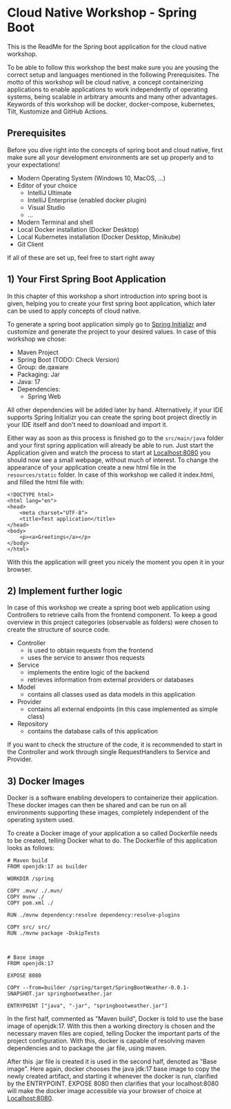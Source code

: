 # Cloud Native Workshop - Spring Boot

This is the ReadMe for the Spring boot application for the cloud native workshop.

To be able to follow this workshop the best make sure you are yousing the correct setup and languages mentioned in the 
following Prerequisites. The motto of this workshop will be cloud native, a concept containerizing applications to enable 
applications to work independently of operating systems, being scalable in arbitrary amounts and many other advantages.
Keywords of this workshop will be docker, docker-compose, kubernetes, Tilt, Kustomize and GitHub Actions.

## Prerequisites 

Before you dive right into the concepts of spring boot and cloud native, first make sure all your development
environments are set up properly and to your expectations! 

- Modern Operating System (Windows 10, MacOS, ...)
- Editor of your choice
  - IntelliJ Ultimate
  - IntelliJ Enterprise (enabled docker plugin)
  - Visual Studio
  - ...
- Modern Terminal and shell
- Local Docker installation (Docker Desktop)
- Local Kubernetes installation (Docker Desktop, Minikube)
- Git Client

If all of these are set up, feel free to start right away

## 1) Your First Spring Boot Application

In this chapter of this workshop a short introduction into spring boot is given, helping you to create your first spring 
boot application, which later can be used to apply concepts of cloud native.

To generate a spring boot application simply go to [Spring Initializr](https://start.spring.io/) and customize and generate 
the project to your desired values. In case of this workshop we chose:

- Maven Project
- Spring Boot (TODO: Check Version)
- Group: de.qaware
- Packaging: Jar
- Java: 17
- Dependencies: 
  - Spring Web

All other dependencies will be added later by hand. Alternatively, if your IDE supports Spring Initializr you can create 
the spring boot project directly in your IDE itself and don't need to download and import it.

Either way as soon as this process is finished go to the `src/main/java` folder and your first spring application will 
already be able to run. Just start the Application given and watch the process to start at [Localhost:8080](localhost:8080)
you should now see a small webpage, without much of interest. To change the appearance of your application create a new 
html file in the `resources/static` folder. In case of this workshop we called it index.html, and filled the html file with:

```
<!DOCTYPE html>
<html lang="en">
<head>
    <meta charset="UTF-8">
    <title>Test application</title>
</head>
<body>
    <p><a>Greetings</a></p>
</body>
</html>
```

With this the application will greet you nicely the moment you open it in your browser.

## 2) Implement further logic

In case of this workshop we create a spring boot web application using Controllers to retrieve calls from the frontend component.
To keep a good overview in this project categories (observable as folders) were chosen to create the structure of source code.

- Controller
  - is used to obtain requests from the frontend
  - uses the service to answer thos requests
- Service
  - implements the entire logic of the backend
  - retrieves information from external providers or databases
- Model
  - contains all classes used as data models in this application
- Provider
  - contains all external endpoints (in this case implemented as simple class)
- Repository
  - contains the database calls of this application

If you want to check the structure of the code, it is recommended to start in the Controller and work through single RequestHandlers
to Service and Provider.

## 3) Docker Images

Docker is a software enabling developers to containerize their application. These docker images can then be shared and can be
run on all environments supporting these images, completely independent of the operating system used.

To create a Docker image of your application a so called Dockerfile needs to be created, telling Docker what to do.
The Dockerfile of this application looks as follows:

```
# Maven build
FROM openjdk:17 as builder

WORKDIR /spring

COPY .mvn/ ./.mvn/
COPY mvnw ./
COPY pom.xml ./

RUN ./mvnw dependency:resolve dependency:resolve-plugins

COPY src/ src/
RUN ./mvnw package -DskipTests



# Base image
FROM openjdk:17

EXPOSE 8080

COPY --from=builder /spring/target/SpringBootWeather-0.0.1-SNAPSHOT.jar springbootweather.jar

ENTRYPOINT ["java", "-jar", "springbootweather.jar"]
```

In the first half, commented as "Maven build", Docker is told to use the base image of openjdk:17. With this then a working
directory is chosen and the necessary maven files are copied, telling Docker the important parts of the project 
configuration. With this, docker is capable of resolving maven dependencies and to package the .jar file, using maven.

After this .jar file is created it is used in the second half, denoted as "Base image". Here again, docker chooses the java 
jdk:17 base image to copy the newly created artifact, and starting it whenever the docker is run, clarified by the ENTRYPOINT.
EXPOSE 8080 then clarifies that your localhost:8080 will make the docker image accessible via your browser of choice at 
[Localhost:8080](localhost:8080).

